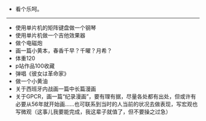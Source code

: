 - 看个乐呵。
- ---
- 使用单片机的矩阵键盘做一个钢琴
- 使用单片机做一个吉他效果器
- 做个电磁炮
- 画一篇小黄本，春香千早？千曜？月希？
- 体重120
- p站作品100收藏
- 弹唱《彼女は革命家》
- 做一个小黄油
- 关于西班牙内战画一篇中长篇漫画
- 关于GPCR，画一篇“纪录漫画”，要有理有据，尽量各处都有出处，但或许有必要从56年就开始画……也可联系到当时的人当前的状况去做表现，写宏观也写微观（这事儿我要能完成，我这辈子就值了，但不要操之过急）